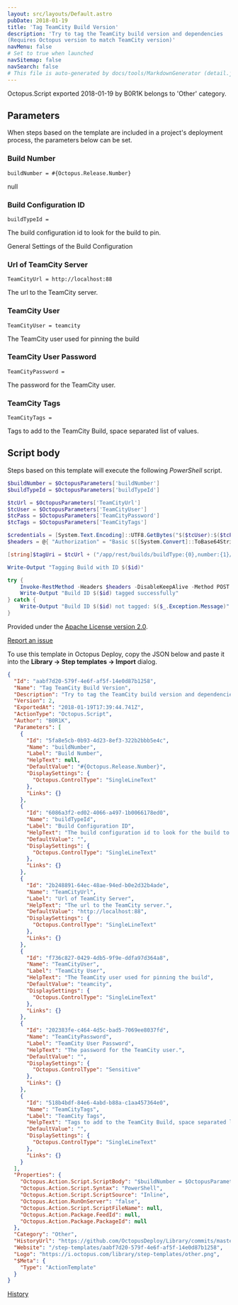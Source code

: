 ```yaml
---
layout: src/layouts/Default.astro
pubDate: 2018-01-19
title: 'Tag TeamCity Build Version'
description: 'Try to tag the TeamCity build version and dependencies
(Requires Octopus version to match TeamCity version)'
navMenu: false
# Set to true when launched
navSitemap: false
navSearch: false
# This file is auto-generated by docs/tools/MarkdownGenerator (detail.js)
---
```


Octopus.Script exported 2018-01-19 by B0R1K belongs to 'Other' category.

## Parameters

When steps based on the template are included in a project's deployment process, the parameters below can be set.


<div class="param">

### Build Number

`buildNumber = #{Octopus.Release.Number}`

null

</div>
        
<div class="param">

### Build Configuration ID

`buildTypeId = `

The build configuration id to look for the build to pin.

General Settings of the Build Configuration

</div>
        
<div class="param">

### Url of TeamCity Server

`TeamCityUrl = http://localhost:88`

The url to the TeamCity server.

</div>
        
<div class="param">

### TeamCity User

`TeamCityUser = teamcity`

The TeamCity user used for pinning the build

</div>
        
<div class="param">

### TeamCity User Password

`TeamCityPassword = `

The password for the TeamCity user.

</div>
        
<div class="param">

### TeamCity Tags

`TeamCityTags = `

Tags to add to the TeamCity Build, space separated list of values.

</div>
        

## Script body

Steps based on this template will execute the following *PowerShell* script.

```powershell
$buildNumber = $OctopusParameters['buildNumber']
$buildTypeId = $OctopusParameters['buildTypeId']

$tcUrl = $OctopusParameters['TeamCityUrl']
$tcUser = $OctopusParameters['TeamCityUser']
$tcPass = $OctopusParameters['TeamCityPassword']
$tcTags = $OctopusParameters['TeamCityTags']

$credentials = [System.Text.Encoding]::UTF8.GetBytes("$($tcUser):$($tcPass)")
$headers = @{ "Authorization" = "Basic $([System.Convert]::ToBase64String($credentials))" }

[string]$tagUri = $tcUrl + ("/app/rest/builds/buildType:{0},number:{1}/tags/" -f $buildTypeId,$buildNumber)

Write-Output "Tagging Build with ID $($id)"

try {
    Invoke-RestMethod -Headers $headers -DisableKeepAlive -Method POST -Uri $tagUri -Body $tcTags -ContentType "text/plain"
    Write-Output "Build ID $($id) tagged successfully"
} catch {
    Write-Output "Build ID $($id) not tagged: $($_.Exception.Message)"
}


```

Provided under the [Apache License version 2.0](https://github.com/OctopusDeploy/Library/blob/master/LICENSE.txt).

[Report an issue](https://github.com/OctopusDeploy/Library/issues/new?assignees=&labels=&projects=&template=bug-report.yml&title=Issue%20with%20Tag%20TeamCity%20Build%20Version&step-template=Tag%20TeamCity%20Build%20Version)

<div class="get-json">

To use this template in Octopus Deploy, copy the JSON below and paste it into the **Library → Step templates → Import** dialog.

```json
{
  "Id": "aabf7d20-579f-4e6f-af5f-14e0d87b1258",
  "Name": "Tag TeamCity Build Version",
  "Description": "Try to tag the TeamCity build version and dependencies\n(Requires Octopus version to match TeamCity version)",
  "Version": 2,
  "ExportedAt": "2018-01-19T17:39:44.741Z",
  "ActionType": "Octopus.Script",
  "Author": "B0R1K",
  "Parameters": [
    {
      "Id": "5fa8e5cb-0b93-4d23-8ef3-322b2bbb5e4c",
      "Name": "buildNumber",
      "Label": "Build Number",
      "HelpText": null,
      "DefaultValue": "#{Octopus.Release.Number}",
      "DisplaySettings": {
        "Octopus.ControlType": "SingleLineText"
      },
      "Links": {}
    },
    {
      "Id": "6086a3f2-ed02-4066-a497-1b0066178ed0",
      "Name": "buildTypeId",
      "Label": "Build Configuration ID",
      "HelpText": "The build configuration id to look for the build to pin.\n\nGeneral Settings of the Build Configuration",
      "DefaultValue": "",
      "DisplaySettings": {
        "Octopus.ControlType": "SingleLineText"
      },
      "Links": {}
    },
    {
      "Id": "2b248891-64ec-48ae-94ed-b0e2d32b4ade",
      "Name": "TeamCityUrl",
      "Label": "Url of TeamCity Server",
      "HelpText": "The url to the TeamCity server.",
      "DefaultValue": "http://localhost:88",
      "DisplaySettings": {
        "Octopus.ControlType": "SingleLineText"
      },
      "Links": {}
    },
    {
      "Id": "f736c827-0429-4db5-9f9e-ddfa97d364a8",
      "Name": "TeamCityUser",
      "Label": "TeamCity User",
      "HelpText": "The TeamCity user used for pinning the build",
      "DefaultValue": "teamcity",
      "DisplaySettings": {
        "Octopus.ControlType": "SingleLineText"
      },
      "Links": {}
    },
    {
      "Id": "202383fe-c464-4d5c-bad5-7069ee8037fd",
      "Name": "TeamCityPassword",
      "Label": "TeamCity User Password",
      "HelpText": "The password for the TeamCity user.",
      "DefaultValue": "",
      "DisplaySettings": {
        "Octopus.ControlType": "Sensitive"
      },
      "Links": {}
    },
    {
      "Id": "518b4bdf-84e6-4abd-b88a-c1aa457364e0",
      "Name": "TeamCityTags",
      "Label": "TeamCity Tags",
      "HelpText": "Tags to add to the TeamCity Build, space separated list of values.",
      "DefaultValue": "",
      "DisplaySettings": {
        "Octopus.ControlType": "SingleLineText"
      },
      "Links": {}
    }
  ],
  "Properties": {
    "Octopus.Action.Script.ScriptBody": "$buildNumber = $OctopusParameters['buildNumber']\n$buildTypeId = $OctopusParameters['buildTypeId']\n\n$tcUrl = $OctopusParameters['TeamCityUrl']\n$tcUser = $OctopusParameters['TeamCityUser']\n$tcPass = $OctopusParameters['TeamCityPassword']\n$tcTags = $OctopusParameters['TeamCityTags']\n\n$credentials = [System.Text.Encoding]::UTF8.GetBytes(\"$($tcUser):$($tcPass)\")\n$headers = @{ \"Authorization\" = \"Basic $([System.Convert]::ToBase64String($credentials))\" }\n\n[string]$tagUri = $tcUrl + (\"/app/rest/builds/buildType:{0},number:{1}/tags/\" -f $buildTypeId,$buildNumber)\n\nWrite-Output \"Tagging Build with ID $($id)\"\n\ntry {\n    Invoke-RestMethod -Headers $headers -DisableKeepAlive -Method POST -Uri $tagUri -Body $tcTags -ContentType \"text/plain\"\n    Write-Output \"Build ID $($id) tagged successfully\"\n} catch {\n    Write-Output \"Build ID $($id) not tagged: $($_.Exception.Message)\"\n}\n\n",
    "Octopus.Action.Script.Syntax": "PowerShell",
    "Octopus.Action.Script.ScriptSource": "Inline",
    "Octopus.Action.RunOnServer": "false",
    "Octopus.Action.Script.ScriptFileName": null,
    "Octopus.Action.Package.FeedId": null,
    "Octopus.Action.Package.PackageId": null
  },
  "Category": "Other",
  "HistoryUrl": "https://github.com/OctopusDeploy/Library/commits/master/step-templates//opt/buildagent/work/75443764cd38076d/step-templates/teamcity-tag-build.json",
  "Website": "/step-templates/aabf7d20-579f-4e6f-af5f-14e0d87b1258",
  "Logo": "https://i.octopus.com/library/step-templates/other.png",
  "$Meta": {
    "Type": "ActionTemplate"
  }
}
```

[History](https://github.com/OctopusDeploy/Library/commits/master/step-templates/https://github.com/OctopusDeploy/Library/commits/master/step-templates//opt/buildagent/work/75443764cd38076d/step-templates/teamcity-tag-build.json)

</div>
